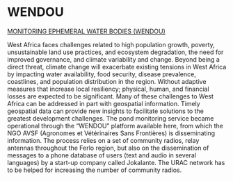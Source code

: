 # WENDOU

[MONITORING EPHEMERAL WATER BODIES (WENDOU)](https://servir.icrisat.org/monitoring-ephemeral-water-bodies-wendou/)


West Africa faces challenges related to high population growth, poverty, unsustainable land use practices, and ecosystem degradation, the need for improved governance, and climate variability and change. Beyond being a direct threat, climate change will exacerbate existing tensions in West Africa by impacting water availability, food security, disease prevalence, coastlines, and population distribution in the region. Without adaptive measures that increase local resiliency; physical, human, and financial losses are expected to be significant. Many of these challenges to West Africa can be addressed in part with geospatial information. Timely geospatial data can provide new insights to facilitate solutions to the greatest development challenges. The pond monitoring service became operational through the “WENDOU” platform available here, from which the NGO AVSF (Agronomes et Vétérinaires Sans Frontières) is disseminating information. The process relies on a set of community radios, relay antennas throughout the Ferlo region, but also on the dissemination of messages to a phone database of users (text and audio in several languages) by a start-up company called Jokalante. The URAC network has to be helped for increasing the number of community radios.

<!-- #![](Images/Book_Cover.png) -->
